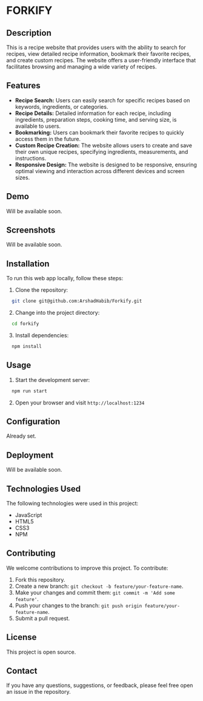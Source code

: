 # FORKIFY

## Description

This is a recipe website that provides users with the ability to search for recipes, view detailed recipe information, bookmark their favorite recipes, and create custom recipes. The website offers a user-friendly interface that facilitates browsing and managing a wide variety of recipes.

## Features

- **Recipe Search:** Users can easily search for specific recipes based on keywords, ingredients, or categories.
- **Recipe Details:** Detailed information for each recipe, including ingredients, preparation steps, cooking time, and serving size, is available to users.
- **Bookmarking:** Users can bookmark their favorite recipes to quickly access them in the future.
- **Custom Recipe Creation:** The website allows users to create and save their own unique recipes, specifying ingredients, measurements, and instructions.
- **Responsive Design:** The website is designed to be responsive, ensuring optimal viewing and interaction across different devices and screen sizes.

## Demo

Will be available soon.

## Screenshots

Will be available soon.

## Installation

To run this web app locally, follow these steps:

1. Clone the repository:

```bash
  git clone git@github.com:ArshadHabib/Forkify.git
```

2. Change into the project directory:

```bash
  cd forkify
```

3. Install dependencies:

```bash
  npm install
```

## Usage

1. Start the development server:

```bash
  npm run start
```

2. Open your browser and visit `http://localhost:1234`

## Configuration

Already set.

## Deployment

Will be available soon.

## Technologies Used

The following technologies were used in this project:

- JavaScript
- HTML5
- CSS3
- NPM

## Contributing

We welcome contributions to improve this project. To contribute:

1. Fork this repository.
2. Create a new branch: `git checkout -b feature/your-feature-name`.
3. Make your changes and commit them: `git commit -m 'Add some feature'`.
4. Push your changes to the branch: `git push origin feature/your-feature-name`.
5. Submit a pull request.

## License

This project is open source.

## Contact

If you have any questions, suggestions, or feedback, please feel free open an issue in the repository.
